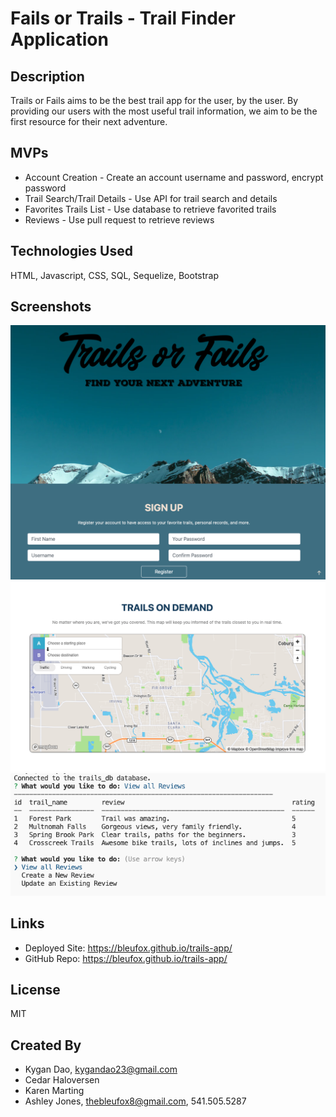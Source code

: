 # Fails or Trails - Trail Finder Application

## Description
Trails or Fails aims to be the best trail app for the user, by the user. By providing our users with
the most useful trail information, we aim to be the first resource for their next adventure.

## MVPs

- Account Creation - Create an account username and password, encrypt password
- Trail Search/Trail Details - Use API for trail search and details
- Favorites Trails List - Use database to retrieve favorited trails
- Reviews - Use pull request to retrieve reviews

## Technologies Used
HTML, Javascript, CSS, SQL, Sequelize, Bootstrap

## Screenshots
![alt text](public/images/header-screenshot.png)
![alt text](public/images/map-screenshot.png)
![alt text](public/images/terminal.png)


## Links
* Deployed Site: https://bleufox.github.io/trails-app/
* GitHub Repo: https://bleufox.github.io/trails-app/

## License
MIT

## Created By
* Kygan Dao, kygandao23@gmail.com
* Cedar Haloversen
* Karen Marting
* Ashley Jones, thebleufox8@gmail.com, 541.505.5287
